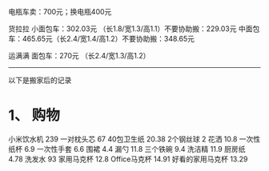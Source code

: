 电瓶车卖：700元；换电瓶400元

货拉拉
小面包车：302.03元 （长1.8/宽1.3/高1.1）不要协助搬：229.03元
中面包车：465.65元（长2.4/宽1.4/高1.2）不要协助搬：348.65元

运满满
面包车：270元 （长2.4/宽1.3/高1.2）

--------------------------------------------------------------------------

以下是搬家后的记录
# 1、 购物

小米饮水机 239
一对枕头芯 67
40包卫生纸 20.38
2个钢丝球 2
花洒 10.8
一次性纸杯 6.9
一次性手套 6.6
围裙 4.4
漏勺 11.8
三个铁碗 9.4
洗洁精 11.9
厨房纸 4.78
洗发水 93
家用马克杯 12.8
Office马克杯 14.91
好看的家用马克杯 13.29

